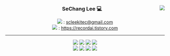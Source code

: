 
<div align="center">
  



  <img align="right" src="https://github-readme-stats.vercel.app/api?username=lsc3976&show_icons=true&theme=github_dark" />

  
  ### SeChang Lee 💻
  
  
  
  <img src="https://img.shields.io/badge/Gmail-EA4335?style=flat-square&logo=Gmail&logoColor=white"/> : scleekitec@gmail.com <br>
  <img src="https://img.shields.io/badge/Tistory-000000?style=flat-square&logo=Tistory&logoColor=white"/> : https://recordai.tistory.com
  
  
  
  ---
  <img src="https://img.shields.io/badge/Python-3776AB?style=flat-square&logo=Python&logoColor=white"/>
  <img src="https://img.shields.io/badge/C++-00599C?style=flat-square&logo=cplusplus&logoColor=white"/> 
  <img src="https://img.shields.io/badge/Numpy-013243?style=flat-square&logo=Numpy&logoColor=white"/>
  <img src="https://img.shields.io/badge/pandas-150458?style=flat-square&logo=pandas&logoColor=white"/>
  <br>
  <img src="https://img.shields.io/badge/TensorFlow-FF6F00?style=flat-square&logo=TensorFlow&logoColor=white">
  <img src="https://img.shields.io/badge/Keras-D00000?style=flat-square&logo=Keras&logoColor=white">
  <img src="https://img.shields.io/badge/Google Colab-F9AB00?style=flat-square&logo=Google Colab&logoColor=white">
  <img src="https://img.shields.io/badge/Jupyter notebook-F37626?style=flat-square&logo=Jupyter&logoColor=white"> 
  
 
  

</div>
